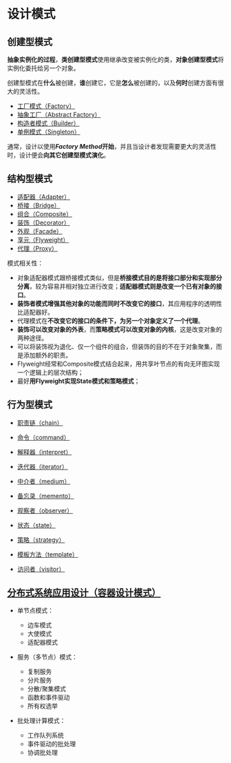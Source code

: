 # 设计模式

## 创建型模式

**抽象实例化的过程**，**类创建型模式**使用继承改变被实例化的类，**对象创建型模式**将实例化委托给另一个对象。

创建型模式在**什么**被创建，**谁**创建它，它是**怎么**被创建的，以及**何时**创建方面有很大的灵活性。

- [工厂模式（Factory）](factory.md)
- [抽象工厂（Abstract Factory）](./abstract_factory.md)
- [构造者模式（Builder）](./builder.md)
- [单例模式（Singleton）](./singleton.md)

通常，设计以使用***Factory Method*开始**，并且当设计者发现需要更大的灵活性时，设计便会**向其它创建型模式演化**。

  

## 结构型模式

- [适配器（Adapter）](adapter.md)
- [桥接（Bridge）](./bridge.md)
- [组合（Composite）]()
- [装饰（Decorator）](./decorator.md)
- [外观（Facade）](./facade.md)
- [享元（Flyweight）](./flyweight.md)
- [代理（Proxy）](./proxy.md)



模式相关性：

- 对象适配器模式跟桥接模式类似，但是**桥接模式目的是将接口部分和实现部分分离**，较为容易并相对独立进行改变；**适配器模式则是改变一个已有对象的接口**。
- **装饰者模式增强其他对象的功能而同时不改变它的接口**，其应用程序的透明性比适配器好。
- 代理模式在**不改变它的接口的条件下，为另一个对象定义了一个代理**。
- **装饰可以改变对象的外表**，而**策略模式可以改变对象的内核**，这是改变对象的两种途径。
- 可以将装饰视为退化、仅一个组件的组合，但装饰的目的不在于对象聚集，而是添加额外的职责。
- Flyweight经常和Composite模式结合起来，用共享叶节点的有向无环图实现一个逻辑上的层次结构；
- 最好**用Flyweight实现State模式和策略模式**；



## 行为型模式

- [职责链（chain）](./chain.md)

- [命令（command）](./command.md)

- [解释器（interpret）](./interpret.md)

- [迭代器（iterator）](./iterator.md)

- [中介者（medium）](./medium.md)

- [备忘录（memento）](./memento.md)

- [观察者（observer）](./observer.md)

- [状态（state）](./state.md)

- [策略（strategy）](./strategy.md)

- [模板方法（template）](./template)

- [访问者（visitor）](./visitor.md)

  

## [分布式系统应用设计（容器设计模式）](container_distributed.md)

- 单节点模式：
  - 边车模式
  - 大使模式
  - 适配器模式
- 服务（多节点）模式：
  - 复制服务
  - 分片服务
  - 分散/聚集模式
  - 函数和事件驱动
  - 所有权选举

- 批处理计算模式：
  - 工作队列系统
  - 事件驱动的批处理
  - 协调批处理